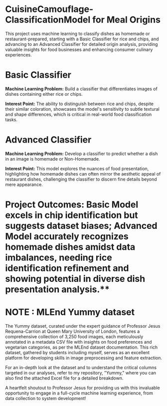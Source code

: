 # CuisineCamouflage-ClassificationModel for Meal Origins

This project uses machine learning to classify dishes as homemade or restaurant-prepared, starting with a Basic Classifier for rice and chips, and advancing to an Advanced Classifier for detailed origin analysis, providing valuable insights for food businesses and enhancing consumer culinary experiences.

# Basic Classifier

**Machine Learning Problem:** Build a classifier that differentiates images of dishes containing either rice or chips.

**Interest Point:** The ability to distinguish between rice and chips, despite their similar coloration, showcases the model's sensitivity to subtle textural and shape differences, which is critical in real-world food classification tasks.

# Advanced Classifier

**Machine Learning Problem:** Develop a classifier to predict whether a dish in an image is homemade or Non-Homemade.

**Interest Point:** This model explores the nuances of food presentation, highlighting how homemade dishes can often mirror the aesthetic appeal of restaurant dishes, challenging the classifier to discern fine details beyond mere appearance.

# **Project Outcomes:** Basic Model excels in chip identification but suggests dataset biases; Advanced Model accurately recognizes homemade dishes amidst data imbalances, needing rice identification refinement and showing potential in diverse dish presentation analysis.**

# NOTE : MLEnd Yummy dataset 
The Yummy dataset, curated under the expert guidance of Professor Jesus Requena-Carrion at Queen Mary University of London, features a comprehensive collection of 3,250 food images, each meticulously annotated in a metadata CSV file with insights on food preferences and vegetarian categories, as per the MLEnd dataset documentation. This rich dataset, gathered by students including myself, serves as an excellent platform for developing skills in image preprocessing and feature extraction.

For an in-depth look at the dataset and to understand the critical columns targeted in our analyses, refer to my repository, "Yummy," where you can also find the attached Excel file for a detailed breakdown.

A heartfelt shoutout to Professor Jesus for providing us with this invaluable opportunity to engage in a full-cycle machine learning experience, from data collection to system development!
